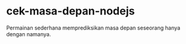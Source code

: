 # cek-masa-depan-nodejs
Permainan sederhana memprediksikan masa depan seseorang hanya dengan namanya.
